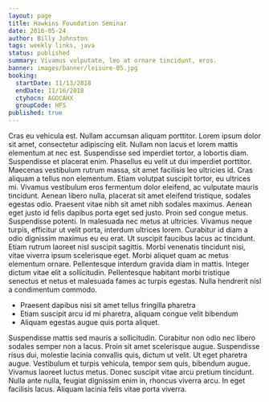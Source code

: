 ```yaml
---
layout: page
title: Hawkins Foundation Seminar
date: 2016-05-24
author: Billy Johnston
tags: weekly links, java
status: published
summary: Vivamus vulputate, leo at ornare tincidunt, eros.
banner: images/banner/leisure-05.jpg
booking:
  startDate: 11/13/2018
  endDate: 11/16/2018
  ctyhocn: AGOCAHX
  groupCode: HFS
published: true
---
```

Cras eu vehicula est. Nullam accumsan aliquam porttitor. Lorem ipsum dolor sit amet, consectetur adipiscing elit. Nullam non lacus et lorem mattis elementum at nec est. Suspendisse sed imperdiet tortor, a lobortis diam. Suspendisse et placerat enim. Phasellus eu velit ut dui imperdiet porttitor. Maecenas vestibulum rutrum massa, sit amet facilisis leo ultricies id. Cras aliquam a tellus non elementum. Etiam volutpat suscipit tortor, eu ultrices mi. Vivamus vestibulum eros fermentum dolor eleifend, ac vulputate mauris tincidunt. Aenean libero nulla, placerat sit amet eleifend tristique, sodales egestas odio. Praesent vitae nibh sit amet nibh sodales maximus. Aenean eget justo id felis dapibus porta eget sed justo. Proin sed congue metus. Suspendisse potenti.
In malesuada nec metus at ultricies. Vivamus neque turpis, efficitur ut velit porta, interdum ultrices lorem. Curabitur id diam a odio dignissim maximus eu eu erat. Ut suscipit faucibus lacus ac tincidunt. Etiam rutrum laoreet nisl suscipit sagittis. Morbi venenatis tincidunt nisi, vitae viverra ipsum scelerisque eget. Morbi aliquet quam ac metus elementum ornare. Pellentesque interdum gravida diam in mattis. Integer dictum vitae elit a sollicitudin. Pellentesque habitant morbi tristique senectus et netus et malesuada fames ac turpis egestas. Nulla hendrerit nisl a condimentum commodo.

* Praesent dapibus nisi sit amet tellus fringilla pharetra
* Etiam suscipit arcu id mi pharetra, aliquam congue velit bibendum
* Aliquam egestas augue quis porta aliquet.

Suspendisse mattis sed mauris a sollicitudin. Curabitur non odio nec libero sodales semper non a lacus. Proin sit amet scelerisque augue. Suspendisse risus dui, molestie lacinia convallis quis, dictum ut velit. Ut eget pharetra augue. Vestibulum et turpis vehicula, tempor sem quis, bibendum augue. Vivamus laoreet luctus metus. Donec suscipit vitae arcu pretium tincidunt. Nulla ante nulla, feugiat dignissim enim in, rhoncus viverra arcu. In eget facilisis lacus. Aliquam lacinia felis vitae porta viverra.
